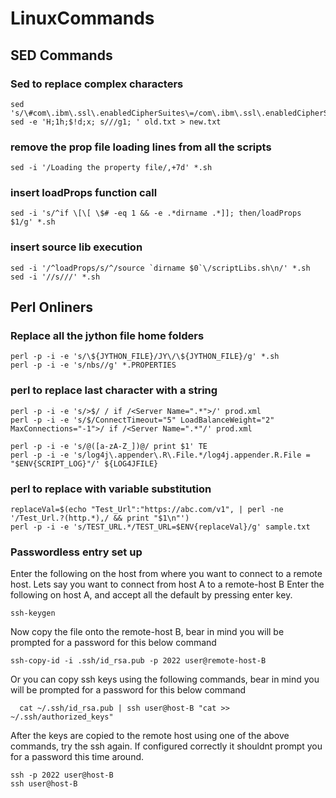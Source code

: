 # LinuxCommands

## SED Commands
### Sed to replace complex characters 
```
sed 's/\#com\.ibm\.ssl\.enabledCipherSuites\=/com\.ibm\.ssl\.enabledCipherSuites\=SSL_ECDHE_RSA_WITH_AES_128_GCM_SHA256/1'
sed -e 'H;1h;$!d;x; s///g1; ' old.txt > new.txt
```
### remove the prop file loading lines from all the scripts
```
sed -i '/Loading the property file/,+7d' *.sh
```
### insert loadProps function call
```
sed -i 's/^if \[\[ \$# -eq 1 && -e .*dirname .*]]; then/loadProps $1/g' *.sh
```
### insert source lib execution
```
sed -i '/^loadProps/s/^/source `dirname $0`\/scriptLibs.sh\n/' *.sh
sed -i '//s///' *.sh
```
## Perl Onliners 

### Replace all the jython file home folders
```
perl -p -i -e 's/\${JYTHON_FILE}/JY\/\${JYTHON_FILE}/g' *.sh
perl -p -i -e 's/nbs//g' *.PROPERTIES
```
### perl to replace last character with a string
```
perl -p -i -e 's/>$/ / if /<Server Name=".*">/' prod.xml
perl -p -i -e 's/$/ConnectTimeout="5" LoadBalanceWeight="2" MaxConnections="-1">/ if /<Server Name=".*"/' prod.xml

perl -p -i -e 's/@([a-zA-Z_])@/ print $1' TE
perl -p -i -e 's/log4j\.appender\.R\.File.*/log4j.appender.R.File = "$ENV{SCRIPT_LOG}"/' ${LOG4JFILE}
```
### perl to replace with variable substitution
```
replaceVal=$(echo "Test_Url":"https://abc.com/v1", | perl -ne '/Test_Url.?(http.*),/ && print "$1\n"')
perl -p -i -e 's/TEST_URL.*/TEST_URL=$ENV{replaceVal}/g' sample.txt
```
### Passwordless entry set up
Enter the following on the host from where you want to connect to a remote host.
Lets say you want to connect from host A to a remote-host B
Enter the following on host A, and accept all the default by pressing enter key.
```
ssh-keygen
```
Now copy the file onto the remote-host B, bear in mind you will be prompted for a password for this below command
```
ssh-copy-id -i .ssh/id_rsa.pub -p 2022 user@remote-host-B
```

Or you can copy ssh keys using the following commands, bear in mind you will be prompted for a password for this below command
```
  cat ~/.ssh/id_rsa.pub | ssh user@host-B "cat >> ~/.ssh/authorized_keys"
```
After the keys are copied to the remote host using one of the above commands, try the ssh again.
If configured correctly it shouldnt prompt you for a password this time around.
```
ssh -p 2022 user@host-B
ssh user@host-B
```
